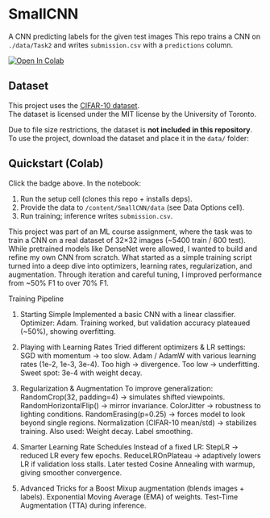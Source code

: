 # SmallCNN
A CNN predicting labels for the given test images
This repo trains a CNN  on `./data/Task2`
and writes `submission.csv` with a `predictions` column.


[![Open In Colab](https://colab.research.google.com/assets/colab-badge.svg)](https://colab.research.google.com/drive/1yYJDnulN6nyuOqB7NYJrDACXbfp91DNA?usp=sharing)

## Dataset  
This project uses the [CIFAR-10 dataset](https://www.cs.toronto.edu/~kriz/cifar.html).  
The dataset is licensed under the MIT license by the University of Toronto.  

Due to file size restrictions, the dataset is **not included in this repository**.  
To use the project, download the dataset and place it in the `data/` folder:

## Quickstart (Colab)
Click the badge above. In the notebook:
1) Run the setup cell (clones this repo + installs deps).
2) Provide the data to `/content/SmallCNN/data` (see Data Options cell).
3) Run training; inference writes `submission.csv`.



This project was part of an ML course assignment, where the task was to train a CNN on a real dataset of 32×32 images (~5400 train / 600 test). While pretrained models like DenseNet were allowed, I wanted to build and refine my own CNN from scratch.
What started as a simple training script turned into a deep dive into optimizers, learning rates, regularization, and augmentation. Through iteration and careful tuning, I improved performance from ~50% F1 to over 70% F1.



Training Pipeline
1. Starting Simple
Implemented a basic CNN with a linear classifier.
Optimizer: Adam.
Training worked, but validation accuracy plateaued (~50%), showing overfitting.

2. Playing with Learning Rates
Tried different optimizers & LR settings:
SGD with momentum → too slow.
Adam / AdamW with various learning rates (1e-2, 1e-3, 3e-4).
Too high → divergence.
Too low → underfitting.
Sweet spot: 3e-4 with weight decay.

3. Regularization & Augmentation
To improve generalization:
RandomCrop(32, padding=4) → simulates shifted viewpoints.
RandomHorizontalFlip() → mirror invariance.
ColorJitter → robustness to lighting conditions.
RandomErasing(p=0.25) → forces model to look beyond single regions.
Normalization (CIFAR-10 mean/std) → stabilizes training.
Also used:
Weight decay.
Label smoothing.

4. Smarter Learning Rate Schedules
Instead of a fixed LR:
StepLR → reduced LR every few epochs.
ReduceLROnPlateau → adaptively lowers LR if validation loss stalls.
Later tested Cosine Annealing with warmup, giving smoother convergence.

5. Advanced Tricks for a Boost
Mixup augmentation (blends images + labels).
Exponential Moving Average (EMA) of weights.
Test-Time Augmentation (TTA) during inference.


